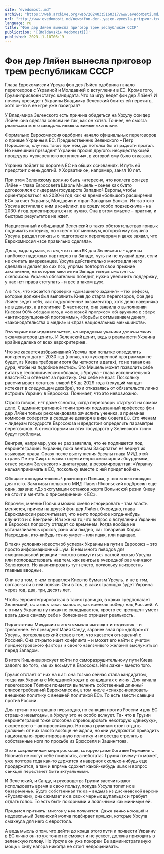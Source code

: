 ```yaml
---
site: "evedomosti.md"
archive: "https://web.archive.org/web/20240325160317/www.evedomosti.md/news/fon-der-lyajen-vynesla-prigovor-trem-respublikam-sssr"
url: "http://www.evedomosti.md/news/fon-der-lyajen-vynesla-prigovor-trem-respublikam-sssr"
language: ru
title: "Фон дер Ляйен вынесла приговор трем республикам СССР"
publication: '[[Moldavskie Vedomosti]]'
published: 2023-11-10T06:19
---
```


# Фон дер Ляйен вынесла приговор трем республикам СССР

Глава Еврокомиссии Урсула фон дер Ляйен одобрила начало переговоров с Украиной и Молдавией о вступлении в ЕС. Кроме того, Грузии присвоен статус кандидата. Что за игру ведет фон дер Ляйен? И почему президент Украины Владимир Зеленский боится ей перечить, хотя он-то в ее игре уже проиграл?

У Владимира Зеленского есть причина обидеться на Урсулу фон дер Ляйен: она сделала совсем не так, как он хотел. Точнее, не смогла реализовать его заведомо невыполнимые «хотелки».

Формально Еврокомиссия одобрила начало официальных переговоров о приеме Украины в ЕС. Предшественник Зеленского – Петр Порошенко, случись такое при нем, до потолка бы от радости прыгал. Но нынешний президент Украины просил другого: несуществующей процедуры «ускоренного вступления», в которой ему было отказано.

Украина пойдет по дороге в ЕС на общих основаниях. И путь ей предстоит очень долгий. У Хорватии он, например, занял 10 лет.

При этом Зеленскому должно быть интересно, что коллега фон дер Ляйен – глава Евросовета Шарль Мишель – ранее как будто договорился с лидерами государств Западной Европы, чтобы ориентироваться на 2030-й год как на время «большого расширения ЕС» за счет Украины, Молдавии и стран Западных Балкан. Из-за этого Урсула вступила с ним в конфликт, а в среду особо подчеркнула – на 2030-й год ориентироваться не нужно. Она в этом смысле – практик, и быстрых результатов не ждет.

Нарциссичный и обидчивый Зеленский в таких обстоятельствах привык поднимать истерику, но «съел» тот минимум, который ему всучила Урсула, раздал приказы о подготовке к переговорам и даже заявил, что Еврокомиссия «все правильно сделала».

Дело, надо думать, в том, что глава ЕК для Зеленского – один из наиболее надежных партнеров на Западе, чуть ли не лучший друг, если не считать американцев. Урсула действительно многое для него сделала и делает до сих пор, упрямо повторяя свои прежние заклинания, на которые многие на Западе теперь смотрят со скепсисом: Украина обязательно победит, нужно увеличить поддержку, у нас нет права отступать – и все в таком духе.

А в том, что касается проверки «домашнего задания» – тех реформ, которые должен был выполнить Киев до старта переговоров, фон дер Ляйен ведет себя, как подкупленный экзаменатор, хотя дело наверняка не в деньгах, а в политике. В частности, она заявила о выполнении Киевом 90% обещанного, а «основной прогресс» обнаружила в сфере «антикоррупционной программы», «борьбы с отмыванием денег», «законодательства о медиа» и «прав национальных меньшинств».

Это звучит как издевательство, но нерадивые ученики должны таких экзаменаторов ценить. И Зеленский ценит, ведь в реальности Украина крайне далека от всех еврокритериев.

Что же касается взбрыкиваний Урсулы при попытке определить конкретную дату – 2030 год (поняв, что «ускоренной программы» не будет, из Киева требовали хотя бы четкости в датах), то не такая она дура, чтобы на подобное вестись. Это Мишель может позволить себе витать в геополитических облаках, а Урсула – глава исполнительной власти ЕС и отвечает за практику. Она себе не враг. Поскольку рассчитывает остаться главой ЕК до 2029 года (текущий мандат истекает в следующем декабре), то и отказалась от обязательств лично встроить Украину в Евросоюз. Понимает, что это невозможно.

Строго говоря, нет даже ясности, когда переговоры стартуют на самом деле. С административной точки зрения подмазанный профессор фон дер Ляйен только рекомендовала зачислить ученика, а приемная комиссия соберется в середине декабря в виде Совета ЕС. Его членам – лидерам государств Евросоюза и предстоит определить параметры переговоров. А с некоторыми из этих государств у Зеленского точно будут проблемы.

Венгрия, например, уже не раз заявляла, что не подпишется под евроинтеграцией Украины, пока венграм Закарпатья не вернут их языковые права. Сразу после выступления Урсулы глава МИД этой страны Петер Сиярто назвал оценки еврокомиссарши абсурдными, отнес режим Зеленского к диктатурам, а резюмировал так: «Украину нельзя принимать в ЕС, поскольку вместе с ней придет война».

Обещает соседям тяжелый разговор и Польша, у нее много поводов для этого. Замглавы польского МИД Павел Яблоньский подбросил еще один, заявив: «До эксгумации останков жертв Волынской резни Киеву не стоит и мечтать о присоединении к ЕС».

Впрочем, мнение Польши можно смело игнорировать – там власть меняется, причем на друзей фон дер Ляйен. Очевидно, глава Еврокомиссии рассчитывает, что нечто подобное когда-нибудь случится и с Венгрией. Или же на то, что вопрос о вступлении Украины в Евросоюз попросту отпадет со временем. Когда вообще не устанавливаешь сроков, рано или поздно, как говаривал Ходжа Насреддин, кто-нибудь точно умрет – или ишак, или падишах.

В таких условиях новости об успехах Украины на пути в Евросоюз – это просто информационный шум. В нем много поводов для эмоциональной реакции – можно возмутиться наглой ложью Урсулы или позлорадствовать над тем, как венгры в очередной раз унижают Зеленского. Но анализировать тут нечего, поскольку неизвестны главные вводные.

Они не в том, с чем справился Киев по бумагам Урсулы, и не в том, согласны ли с ней поляки. Они в том, в каких границах будет Украина через год, два, три, десять лет.

Чтобы евроинтегрироваться в таких границах, в каких предполагает Зеленский, осталась такая малость, как военная победа над Россией. А с этим у Украины ну никак не складывается, просто ее президент умеет врать даже самому себе и болезненно отрицает реальность.

Перспективы Молдавии в этом смысле выглядят интереснее – и тревожнее. Ее президент Майя Санду, заранее зная про «добро» от Урсулы, потеряла всякий страх в том, что касается отношений с Россией. Она открыто ищет конфликта – и может его найти с учетом приднестровского фактора и своего навязчивого желания выслужиться перед Западом.

В итоге Кишинев рискует пойти по саморазрушительному пути Киева задолго до того, как их возьмут в Евросоюз. Или даже – вместо того.

Грузия отстает от них на шаг: она только сейчас стала кандидатом, тогда как Украина с Молдавией ходят в кандидатах с июня. Для начала переговоров Тбилиси придется выполнить собственный длинный список требований Еврокомиссии, в том числе «синхронизировать внешнюю политику с внешней политикой ЕС». То есть ввести санкции против России.

Для грузин это страшно невыгодно, но санкции против России и для ЕС страшно невыгодны, а Урсулу это не особо волнует. Так что в Грузии евроинтеграция тоже способна спровоцировать некоторую «движуху», скорее всего – антироссийскую. Но пока грузинам стоит отдать должное: от них такого вообще не ждали, но они умудряются проводить национально-ориентированную политику и не всегда стрелять в собственные ноги по просьбе из Брюсселя и Вашингтона.

Это в современном мире роскошь, которую даже богатые Германия с Японией не могут себе позволить, а небогатая Грузия почему-то может, уже полтора года как-то держится и наверное сколько-нибудь еще продержится, а там и впрямь сдохнет какой-нибудь ишак и вопрос санкций перестанет быть актуальными.

И Зеленский, и Санду, и руководство Грузии рассчитывают использовать время в свою пользу, покуда Урсула топит их в безвременье. Будто собственная тезка – ведьма из диснеевской версии «Русалочки», она сжимает их в своих черных щупальцах и требует отдать голос. То есть быть покорными и лояльными как минимум ей.

Придется признать: многое у нее получатся. Даже вечно ноющий и недовольный Зеленский молча подбирает крошки, которые Урсула смахнула для него с евростола.

А ведь мысль о том, что дойти до конца этого пути и привести Украину в ЕС лично он-то уж точно не сможет и не успеет, должна приходить в зеленскую голову. Но Урсуле он уже покорен. Ее административную мощь и силу напора никогда не стоит недооценивать. 